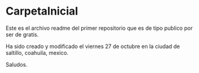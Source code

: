 # CarpetaInicial

Este es el archivo readme del primer repositorio 
que es de tipo publico por ser de gratis.

Ha sido creado y modificado el viernes 27 de octubre
en la ciudad de saltillo, coahuila, mexico.

Saludos.

